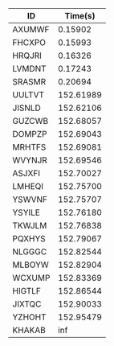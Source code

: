 |ID|Time(s)|
|-|-|
|AXUMWF|0.15902|
|FHCXPO|0.15993|
|HRQJRI|0.16326|
|LVMDNT|0.17243|
|SRASMR|0.20694|
|UULTVT|152.61989|
|JISNLD|152.62106|
|GUZCWB|152.68057|
|DOMPZP|152.69043|
|MRHTFS|152.69081|
|WVYNJR|152.69546|
|ASJXFI|152.70027|
|LMHEQI|152.75700|
|YSWVNF|152.75707|
|YSYILE|152.76180|
|TKWJLM|152.76838|
|PQXHYS|152.79067|
|NLGGGC|152.82544|
|MLBOYW|152.82904|
|WCXUMP|152.83369|
|HIGTLF|152.86544|
|JIXTQC|152.90033|
|YZHOHT|152.95479|
|KHAKAB|inf|
